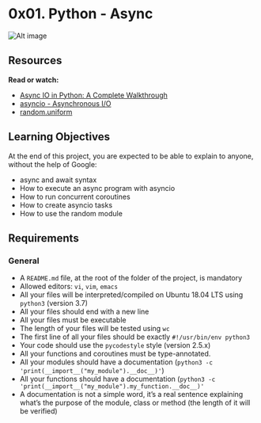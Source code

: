 # 0x01. Python - Async

![Alt image](https://s3.amazonaws.com/alx-intranet.hbtn.io/uploads/medias/2019/12/4aeaa9c3cb1f316c05c4.png?X-Amz-Algorithm=AWS4-HMAC-SHA256&X-Amz-Credential=AKIARDDGGGOUSBVO6H7D%2F20231009%2Fus-east-1%2Fs3%2Faws4_request&X-Amz-Date=20231009T083805Z&X-Amz-Expires=86400&X-Amz-SignedHeaders=host&X-Amz-Signature=4dbe81c04dbcd38a9bdc723c444513ef97c5ad22bdc50549def7ded92639f087)

## Resources
**Read or watch:**

- [Async IO in Python: A Complete Walkthrough](https://intranet.alxswe.com/rltoken/zYkXScziW1D5rNdNEvObjQ)
- [asyncio - Asynchronous I/O](https://intranet.alxswe.com/rltoken/zYkXScziW1D5rNdNEvObjQ)
- [random.uniform](https://intranet.alxswe.com/rltoken/zYkXScziW1D5rNdNEvObjQ)

## Learning Objectives
At the end of this project, you are expected to be able to explain to anyone, without the help of Google:
- async and await syntax
- How to execute an async program with asyncio
- How to run concurrent coroutines
- How to create asyncio tasks
- How to use the random module

## Requirements
### General
- A `README.md` file, at the root of the folder of the project, is mandatory
- Allowed editors: `vi`, `vim`, `emacs`
- All your files will be interpreted/compiled on Ubuntu 18.04 LTS using `python3` (version 3.7)
- All your files should end with a new line
- All your files must be executable
- The length of your files will be tested using `wc`
- The first line of all your files should be exactly `#!/usr/bin/env python3`
- Your code should use the `pycodestyle` style (version 2.5.x)
- All your functions and coroutines must be type-annotated.
- All your modules should have a documentation (`python3 -c 'print(__import__("my_module").__doc__)'`)
- All your functions should have a documentation (`python3 -c 'print(__import__("my_module").my_function.__doc__)'`
- A documentation is not a simple word, it’s a real sentence explaining what’s the purpose of the module, class or method (the length of it will be verified)
